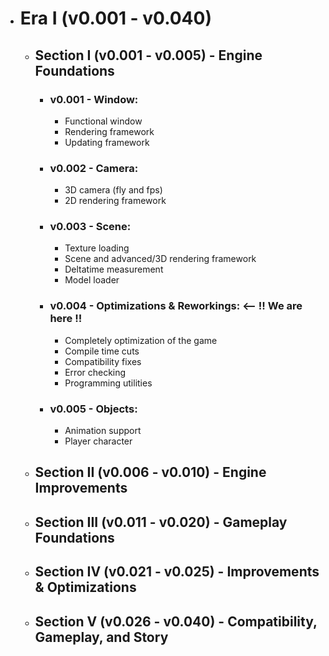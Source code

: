 - # Era I (v0.001 - v0.040)
    - ## Section I (v0.001 - v0.005) - Engine Foundations
        - ### v0.001 - Window:
            - Functional window
            - Rendering framework
            - Updating framework
        - ### v0.002 - Camera:
            - 3D camera (fly and fps)
            - 2D rendering framework
        - ### v0.003 - Scene:
            - Texture loading
            - Scene and advanced/3D rendering framework
            - Deltatime measurement
            - Model loader
        - ### v0.004 - Optimizations & Reworkings: **<-- !! We are here !!**
            - Completely optimization of the game
            - Compile time cuts
            - Compatibility fixes
            - Error checking
            - Programming utilities
        - ### v0.005 - Objects:
            - Animation support
            - Player character
    - ## Section II (v0.006 - v0.010) - Engine Improvements
    - ## Section III (v0.011 - v0.020) - Gameplay Foundations
    - ## Section IV (v0.021 - v0.025) - Improvements & Optimizations
    - ## Section V (v0.026 - v0.040) - Compatibility, Gameplay, and Story
